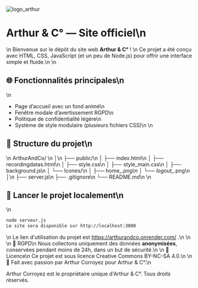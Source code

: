 ![logo_arthur](https://github.com/user-attachments/assets/ddef424b-126e-4ddf-8586-a106c0ae21a1)
# Arthur & C° — Site officiel\n
\n
Bienvenue sur le dépôt du site web **Arthur & C°** !  \n
Ce projet a été conçu avec HTML, CSS, JavaScript (et un peu de Node.js) pour offrir une interface simple et fluide.\n
\n
## 🌐 Fonctionnalités principales\n
\n
- Page d’accueil avec un fond animé\n
- Fenêtre modale d’avertissement RGPD\n
- Politique de confidentialité légère\n
- Système de style modulaire (plusieurs fichiers CSS)\n
\n
## 📁 Structure du projet\n
\n
ArthurAndCo/ \n
│\n
├── public/\n
│ ├── index.html\n
│ ├── recordingdatas.html\n
│ ├── style.css\n
│ ├── style_main.css\n
│ ├── background.js\n
│ └── Icones/\n
│  ├── home_*.png\n
│  └── logout_*.png\n
│\n
├── server.js\n
├── .gitignore\n
└── README.md\n
\n
## 🚀 Lancer le projet localement\n
\n
```bash
node serveur.js
Le site sera disponible sur http://localhost:3000
```
\n
Le lien d'utilisation du projet est https://arthurandco.onrender.com/ .\n
\n
\n
🔐 RGPD\n
Nous collectons uniquement des données **anonymisées**, conservées pendant moins de 24h, dans un but de sécurité.\n
\n
📜 Licence\n
Ce projet est sous licence Creative Commons BY-NC-SA 4.0.\n
\n
🧠 Fait avec passion par Arthur Corroyez pour Arthur & C°.\n

Arthur Corroyez est le propriétaire unique d'Arthur & C°. Tous droits réservés.
